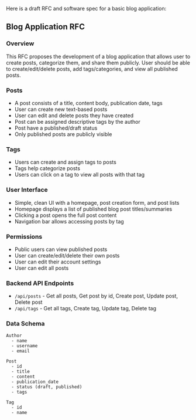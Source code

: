 Here is a draft RFC and software spec for a basic blog application:

## Blog Application RFC

### Overview

This RFC proposes the development of a blog application that allows user to create posts, categorize them, and share them publicly. User should be able to create/edit/delete posts, add tags/categories, and view all published posts.

### Posts

- A post consists of a title, content body, publication date, tags
- User can create new text-based posts 
- User can edit and delete posts they have created
- Post can be assigned descriptive tags by the author
- Post have a published/draft status
- Only published posts are publicly visible

### Tags

- Users can create and assign tags to posts 
- Tags help categorize posts 
- Users can click on a tag to view all posts with that tag

### User Interface

- Simple, clean UI with a homepage, post creation form, and post lists
- Homepage displays a list of published blog post titles/summaries 
- Clicking a post opens the full post content
- Navigation bar allows accessing posts by tag

### Permissions

- Public users can view published posts
- User can create/edit/delete their own posts
- User can edit their account settings
- User can edit all posts

### Backend API Endpoints

- `/api/posts` - Get all posts, Get post by id, Create post, Update post, Delete post
- `/api/tags` - Get all tags, Create tag, Update tag, Delete tag

### Data Schema

```
Author
  - name
  - username 
  - email
  
Post
  - id
  - title
  - content
  - publication_date
  - status (draft, published)
  - tags
  
Tag
  - id 
  - name

```